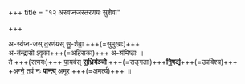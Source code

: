 +++
title = "१२ अस्वप्नजस्तरणयः सुशेवा"

+++

अ-स्व॑प्न-जस् त॒रण॑यस् सु॒-शेवा॒ +++(=सुमुखाः)+++  
अ-त॑न्द्रासो ऽवृ॒का+++(=अहिंसका)+++ अ-श्र॑मिष्ठाः ।  
ते +++(रश्मयः)+++ पा॒यव॑स् **स॒ध्रिय॑ञ्चो** +++(=सङ्गताः)+++**नि॒षद्य॑**+++(=उपविश्य)+++  
+अग्ने॒ तव॑ नः **पान्त्व्** अमूर +++(=अमर्त्य)+++ ॥
